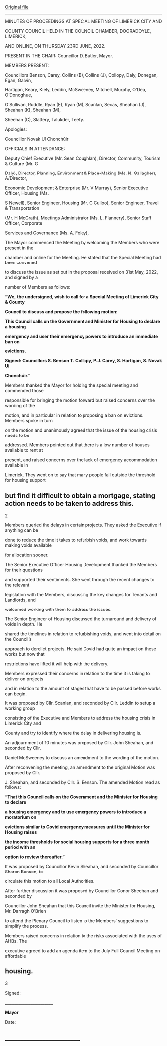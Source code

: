 [Original file](https://www.limerick.ie/sites/default/files/media/documents/2022-07/01%28d%29-Minutes-Special-Meeting-23-06-2022.pdf)

---
MINUTES OF PROCEEDINGS AT SPECIAL MEETING OF LIMERICK CITY AND

COUNTY COUNCIL HELD IN THE COUNCIL CHAMBER, DOORADOYLE, LIMERICK,

AND ONLINE, ON THURSDAY 23RD JUNE, 2022.

PRESENT IN THE CHAIR:  Councillor D. Butler, Mayor.

MEMBERS PRESENT:

Councillors Benson, Carey, Collins (B), Collins (J), Collopy, Daly, Donegan, Egan, Galvin,

Hartigan, Keary, Kiely, Leddin, McSweeney, Mitchell, Murphy, O’Dea, O’Donoghue,

O’Sullivan, Ruddle, Ryan (E), Ryan (M), Scanlan, Secas, Sheahan (J), Sheahan (K), Sheahan (M),

Sheehan (C), Slattery, Talukder, Teefy.

Apologies:

Councillor Novak Uí Chonchúir

OFFICIALS IN ATTENDANCE:

Deputy Chief Executive (Mr. Sean Coughlan), Director, Community, Tourism & Culture (Mr. G

Daly), Director, Planning, Environment & Place-Making (Ms. N. Gallagher), A/Director,

Economic Development & Enterprise (Mr. V Murray), Senior Executive Officer, Housing (Ms.

S Newell), Senior Engineer, Housing (Mr. C Culloo), Senior Engineer, Travel & Transportation

(Mr. H McGrath), Meetings Administrator (Ms. L. Flannery), Senior Staff Officer, Corporate

Services and Governance (Ms. A. Foley),

The Mayor commenced the Meeting by welcoming the Members who were present in the

chamber and online for the Meeting. He stated that the Special Meeting had been convened

to discuss the issue as set out in the proposal received on 31st May, 2022, and signed by a

number of Members as follows:

**“We,** **the undersigned, wish to call for a Special Meeting of Limerick City & County**

**Council to discuss and propose the following motion:**

**This Council calls on the Government and Minister for Housing to declare a housing**

**emergency and user their emergency powers to introduce an immediate ban on**

**evictions.**

**Signed: Councillors S. Benson T. Collopy, P.J. Carey, S. Hartigan, S. Novak Ui**

**Chonchúir.”**

Members thanked the Mayor for holding the special meeting and commended those

responsible for bringing the motion forward but raised concerns over the wording of the

motion, and in particular in relation to proposing a ban on evictions. Members spoke in turn

on the motion and unanimously agreed that the issue of the housing crisis needs to be

addressed. Members pointed out that there is a low number of houses available to rent at

present, and raised concerns over the lack of emergency accommodation available in

Limerick. They went on to say that many people fall outside the threshold for housing support

but find it difficult to obtain a mortgage, stating action needs to be taken to address this.
---
2

Members queried the delays in certain projects. They asked the Executive if anything can be

done to reduce the time it takes to refurbish voids, and work towards making voids available

for allocation sooner.

The Senior Executive Officer Housing Development thanked the Members for their questions

and supported their sentiments. She went through the recent changes to the relevant

legislation with the Members, discussing the key changes for Tenants and Landlords, and

welcomed working with them to address the issues.

The Senior Engineer of Housing discussed the turnaround and delivery of voids in depth. He

shared the timelines in relation to refurbishing voids, and went into detail on the Council’s

approach to derelict projects. He said Covid had quite an impact on these works but now that

restrictions have lifted it will help with the delivery.

Members expressed their concerns in relation to the time it is taking to deliver on projects

and in relation to the amount of stages that have to be passed before works can begin.

It was proposed by Cllr. Scanlan, and seconded by Cllr. Leddin to setup a working group

consisting of the Executive and Members to address the housing crisis in Limerick City and

County and try to identify where the delay in delivering housing is.

An adjournment of 10 minutes was proposed by Cllr. John Sheahan, and seconded by Cllr.

Daniel McSweeney to discuss an amendment to the wording of the motion.

After reconvening the meeting, an amendment to the original Motion was proposed by Cllr.

J. Sheahan, and seconded by Cllr. S. Benson. The amended Motion read as follows:

**“That this Council calls on the Government and the Minister for Housing to declare**

**a housing emergency and to use emergency powers to introduce a moratorium on**

**evictions similar to Covid emergency measures until the Minister for Housing raises**

**the income thresholds for social housing supports for a three month period with an**

**option to review thereafter.”**

It was proposed by Councillor Kevin Sheahan, and seconded by Councillor Sharon Benson, to

circulate this motion to all Local Authorities.

After further discussion it was proposed by Councillor Conor Sheehan and seconded by

Councillor John Sheahan that this Council invite the Minister for Housing, Mr. Darragh O’Brien

to attend the Plenary Council to listen to the Members’ suggestions to simplify the process.

Members raised concerns in relation to the risks associated with the uses of AHBs. The

executive agreed to add an agenda item to the July Full Council Meeting on affordable

housing.
---
3

Signed:

\_\_\_\_\_\_\_\_\_\_\_\_\_\_\_\_\_\_\_\_\_\_\_\_

**Mayor**

Date:

\_\_\_\_\_\_\_\_\_\_\_\_\_\_\_\_\_\_\_\_\_\_\_\_
---
